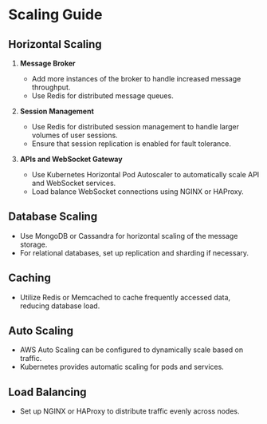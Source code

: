 # Scaling Guide

## Horizontal Scaling

1. **Message Broker**
   - Add more instances of the broker to handle increased message throughput.
   - Use Redis for distributed message queues.

2. **Session Management**
   - Use Redis for distributed session management to handle larger volumes of user sessions.
   - Ensure that session replication is enabled for fault tolerance.

3. **APIs and WebSocket Gateway**
   - Use Kubernetes Horizontal Pod Autoscaler to automatically scale API and WebSocket services.
   - Load balance WebSocket connections using NGINX or HAProxy.

## Database Scaling

- Use MongoDB or Cassandra for horizontal scaling of the message storage.
- For relational databases, set up replication and sharding if necessary.

## Caching

- Utilize Redis or Memcached to cache frequently accessed data, reducing database load.

## Auto Scaling

- AWS Auto Scaling can be configured to dynamically scale based on traffic.
- Kubernetes provides automatic scaling for pods and services.

## Load Balancing

- Set up NGINX or HAProxy to distribute traffic evenly across nodes.
